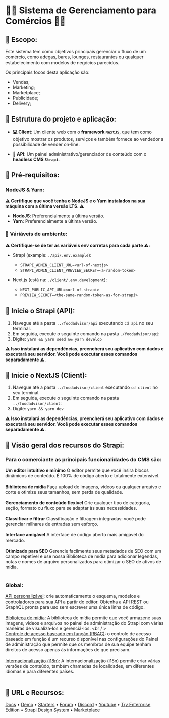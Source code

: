 # 🧑‍💻 Sistema de Gerenciamento para Comércios 🧑‍💻

## 📍 Escopo:

Este sistema tem como objetivos principais gerenciar o fluxo de um comércio, como adegas, bares, lounges, restaurantes ou qualquer estabelecimento com modelos de negócios parecidos. 

Os principais focos desta aplicação são:

* Vendas;
* Marketing;
* Marketplace;
* Publicidade;
* Delivery;

## 📍 Estrutura do projeto e aplicação:

* **💻 Client**: Um cliente web com o **framework ``NextJS``**, que tem como objetivo mostrar os produtos, serviços e também fornece ao vendedor a possibilidade de vender on-line.

* **🔨 API**: Um painel administrativo/gerenciador de conteúdo com o **headless CMS ``Strapi``**.

## 📍 Pré-requisitos:

### NodeJS & Yarn:
 
**⚠️ Certifique que você tenha o NodeJS e o Yarn instalados na sua máquina com a última versão LTS. ⚠️** 

- **NodeJS**: Preferencialmente a última versão.
- **Yarn**: Preferencialmente a última versão.

### 📍 Váriáveis de ambiente:

**⚠️ Certifique-se de ter as variáveis env corretas para cada parte ⚠️:**

- Strapi (example: `./api/.env.example`):
  - `STRAPI_ADMIN_CLIENT_URL=<url-of-nextjs>`
  - `STRAPI_ADMIN_CLIENT_PREVIEW_SECRET=<a-random-token>`

- Next.js (está na: `./client/.env.development`):
  - `NEXT_PUBLIC_API_URL=<url-of-strapi>`
  - `PREVIEW_SECRET=<the-same-random-token-as-for-strapi>`

## 📍 Inicie o Strapi (API):

 1. Navegue até a pasta `../foodadvisor/api` executando `cd api` no seu terminal.
 2. Em seguida, execute o seguinte comando na pasta `./foodadvisor/api`:
 3. Digite: ``` yarn && yarn seed && yarn develop ``` 
 
**⚠️ Isso instalará as dependências, preencherá seu aplicativo com dados e executará seu servidor. Você pode executar esses comandos separadamente ⚠️**.

## 📍 Inicie o NextJS (Client):

 1. Navegue até a pasta `../foodadvisor/client` executando ``cd client`` no seu terminal.
 2. Em seguida, execute o seguinte comando na pasta `../foodadvisor/client`:
 3. Digite: ``` yarn && yarn dev ``` 
 
**⚠️ Isso instalará as dependências, preencherá seu aplicativo com dados e executará seu servidor. Você pode executar esses comandos separadamente ⚠️**.

## 📍 Visão geral dos recursos do Strapi:

### Para o comerciante as principais funcionalidades do CMS são:

**Um editor intuitivo e mínimo** O editor permite que você insira blocos dinâmicos de conteúdo. É 100% de código aberto e totalmente extensível.
<br />
<br />
**Biblioteca de mídia** Faça upload de imagens, vídeos ou qualquer arquivo e corte e otimize seus tamanhos, sem perda de qualidade.
<br />
<br />
**Gerenciamento de conteúdo flexível** Crie qualquer tipo de categoria, seção, formato ou fluxo para se adaptar às suas necessidades.
<br />
<br />
**Classificar e filtrar** Classificação e filtragem integradas: você pode gerenciar milhares de entradas sem esforço.
<br />
<br />
**Interface amigável** A interface de código aberto mais amigável do mercado.
<br />
<br />
**Otimizado para SEO** Gerencie facilmente seus metadados de SEO com um campo repetível e use nossa Biblioteca de mídia para adicionar legendas, notas e nomes de arquivo personalizados para otimizar o SEO de ativos de mídia.
<br />
<br />

### Global:

[API personalizável](https://strapi.io/features/customizable-api): crie automaticamente o esquema, modelos e controladores para sua API a partir do editor. Obtenha a API REST ou GraphQL pronta para uso sem escrever uma única linha de código.
<br />
<br />
[Biblioteca de mídia](https://strapi.io/features/media-library): A biblioteca de mídia permite que você armazene suas imagens, vídeos e arquivos no painel de administração do Strapi com várias maneiras de visualizá-los e gerenciá-los.
<br / >
<br />
[Controle de acesso baseado em função (RBAC)](https://strapi.io/features/custom-roles-and-permissions): o controle de acesso baseado em função é um recurso disponível nas configurações do Painel de administração que permite que os membros de sua equipe tenham direitos de acesso apenas às informações de que precisam.
<br />
<br />
[Internacionalização (i18n)](https://strapi.io/features/internationalization): A internacionalização (i18n) permite criar várias versões de conteúdo, também chamadas de localidades, em diferentes idiomas e para diferentes países.
<br />
<br />

## 📍 URL e Recursos:

[Docs](https://docs.strapi.io) • [Demo](https://strapi.io/demo) • [Starters](https://strapi.io/starters) • [Forum](https://forum.strapi.io/) • [Discord](https://discord.strapi.io) • [Youtube](https://www.youtube.com/c/Strapi/featured) • [Try Enterprise Edition](https://strapi.io/enterprise) • [Strapi Design System](https://design-system.strapi.io/) • [Marketplace](https://market.strapi.io/)
